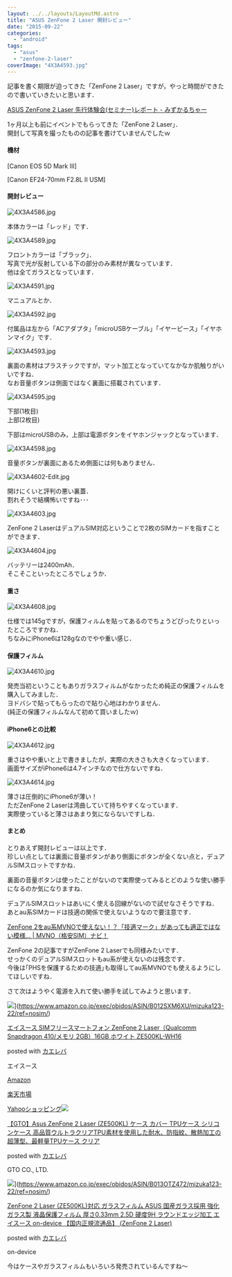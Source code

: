 ```yaml
---
layout: ../../layouts/LayoutMd.astro
title: "ASUS ZenFone 2 Laser 開封レビュー"
date: "2015-09-22"
categories: 
  - "android"
tags: 
  - "asus"
  - "zenfone-2-laser"
coverImage: "4X3A4593.jpg"
---
```


記事を書く期限が迫ってきた「ZenFone 2 Laser」ですが，やっと時間ができたので書いていきたいと思います．

[ASUS ZenFone 2 Laser 先行体験会\(セミナー\)レポート \- みずかるちゃー](https://mizuka123.net/archive/6623/)

1ヶ月以上も前にイベントでもらってきた「ZenFone 2 Laser」．  
開封して写真を撮ったものの記事を書けていませんでしたｗ

#### 機材

[Canon EOS 5D Mark III]

[Canon EF24-70mm F2.8L II USM]

#### 開封レビュー

![4X3A4586.jpg](/archive/images/20626597601_962e370973_b.jpg)

本体カラーは「レッド」です．

![4X3A4589.jpg](/archive/images/20432016900_712ce9f272_b.jpg)

フロントカラーは「ブラック」．  
写真で光が反射している下の部分のみ素材が異なっています．  
他は全てガラスとなっています．

![4X3A4591.jpg](/archive/images/20432020640_f515ca8289_b.jpg)

マニュアルとか．

![4X3A4592.jpg](/archive/images/19997447174_582a09ef14_b.jpg)

付属品は左から「ACアダプタ」「microUSBケーブル」「イヤーピース」「イヤホンマイク」です．

![4X3A4593.jpg](/archive/images/20432026990_fb92e9386c_b.jpg)

裏面の素材はプラスチックですが，マット加工となっていてなかなか肌触りがいいですね．  
なお音量ボタンは側面ではなく裏面に搭載されています．

![4X3A4595.jpg](/archive/images/20432001668_d2e1d0708b_b.jpg)

下部(1枚目)  
上部(2枚目)

下部はmicroUSBのみ，上部は電源ボタンをイヤホンジャックとなっています．

![4X3A4598.jpg](/archive/images/19997460234_5742cdf980_b.jpg)

音量ボタンが裏面にあるため側面には何もありません．

![4X3A4602-Edit.jpg](/archive/images/20432046280_bdcd11e1e0_b.jpg)

開けにくいと評判の悪い裏蓋．  
割れそうで結構怖いですね･･･

![4X3A4603.jpg](/archive/images/20626634071_3f43a3599e_b.jpg)

ZenFone 2 LaserはデュアルSIM対応ということで2枚のSIMカードを指すことができます．

![4X3A4604.jpg](/archive/images/19999132543_8019e9a208_b.jpg)

バッテリーは2400mAh．  
そこそこといったところでしょうか．

#### 重さ

![4X3A4608.jpg](/archive/images/20432025008_5c5c125d25_b.jpg)

仕様では145gですが，保護フィルムを貼ってあるのでちょうどぴったりといったところですかね．  
ちなみにiPhone6は128gなのでやや重い感じ．

#### 保護フィルム

![4X3A4610.jpg](/archive/images/20620026405_f8ab631cc2_b.jpg)

発売当初ということもありガラスフィルムがなかったため純正の保護フィルムを購入してみました．  
ヨドバシで貼ってもらったので貼り心地はわかりません．  
(純正の保護フィルムなんて初めて買いましたｗ)

#### iPhone6との比較

![4X3A4612.jpg](/archive/images/20593776216_6fed9b34ee_b.jpg)

重さはやや重いと上で書きましたが，実際の大きさも大きくなっています．  
画面サイズがiPhone6は4.7インチなので仕方ないですね．

![4X3A4614.jpg](/archive/images/20610959062_547567ef5f_b.jpg)

薄さは圧倒的にiPhone6が薄い！  
ただZenFone 2 Laserは湾曲していて持ちやすくなっています．  
実際使っていると薄さはあまり気にならないですしね．

#### まとめ

とりあえず開封レビューは以上です．  
珍しい点としては裏面に音量ボタンがあり側面にボタンが全くない点と，デュアルSIMスロットですかね．

裏面の音量ボタンは使ったことがないので実際使ってみるとどのような使い勝手になるのか気になりますね．

デュアルSIMスロットはあいにく使える回線がないので試せなさそうですね．  
あとau系SIMカードは技適の関係で使えないようなので要注意です．

[ZenFone 2をau系MVNOで使えない！？「技適マーク」があっても適正ではない模様… \| MVNO（格安SIM）ナビ！](https://mvno-navi.com/knowledge/zenfone2-au-mvno-2.html)

ZenFone 2の記事ですがZenFone 2 Laserでも同様みたいです．  
せっかくのデュアルSIMスロットもau系が使えないのは残念です．  
今後は｢PHSを保護するための技適｣も取得してau系MVNOでも使えるようにしてほしいですね．

さて次はようやく電源を入れて使い勝手を試してみようと思います．

![](/archive/images/41jyOC3mlzL._SL160_.jpg)](https://www.amazon.co.jp/exec/obidos/ASIN/B012SXM6XU/mizuka123-22/ref=nosim/)

[エイスース SIMフリースマートフォン ZenFone 2 Laser（Qualcomm Snapdragon 410/メモリ 2GB）16GB ホワイト ZE500KL-WH16](https://www.amazon.co.jp/exec/obidos/ASIN/B012SXM6XU/mizuka123-22/ref=nosim/)

posted with [カエレバ](http://kaereba.com)

エイスース

[Amazon](http://www.amazon.co.jp/gp/search?keywords=%83G%83C%83X%81%5B%83X%20SIM%83t%83%8A%81%5B%83X%83%7D%81%5B%83g%83t%83H%83%93%20ZenFone%202%20Laser%81iQualcomm%20Snapdragon%20410%2F%83%81%83%82%83%8A%202GB%81j16GB%20%83z%83%8F%83C%83g%20ZE500KL-WH16&__mk_ja_JP=%83J%83%5E%83J%83i&tag=mizuka123-22)

[楽天市場](http://hb.afl.rakuten.co.jp/hgc/032b53ee.4b34c5ee.0f4a541e.f440145e/?pc=http%3A%2F%2Fsearch.rakuten.co.jp%2Fsearch%2Fmall%2F%25E3%2582%25A8%25E3%2582%25A4%25E3%2582%25B9%25E3%2583%25BC%25E3%2582%25B9%2520SIM%25E3%2583%2595%25E3%2583%25AA%25E3%2583%25BC%25E3%2582%25B9%25E3%2583%259E%25E3%2583%25BC%25E3%2583%2588%25E3%2583%2595%25E3%2582%25A9%25E3%2583%25B3%2520ZenFone%25202%2520Laser%25EF%25BC%2588Qualcomm%2520Snapdragon%2520410%252F%25E3%2583%25A1%25E3%2583%25A2%25E3%2583%25AA%25202GB%25EF%25BC%258916GB%2520%25E3%2583%259B%25E3%2583%25AF%25E3%2582%25A4%25E3%2583%2588%2520ZE500KL-WH16%2F-%2Ff.1-p.1-s.1-sf.0-st.A-v.2%3Fx%3D0%26scid%3Daf_ich_link_urltxt%26m%3Dhttp%3A%2F%2Fm.rakuten.co.jp%2F)

[Yahooショッピング![](/archive/images/41TUtkrulIL._SL160_.jpg)](//ck.jp.ap.valuecommerce.com/servlet/referral?sid=3066752&pid=881990642&vc_url=http%3A%2F%2Fsearch.shopping.yahoo.co.jp%2Fsearch%3Fp%3D%25E3%2582%25A8%25E3%2582%25A4%25E3%2582%25B9%25E3%2583%25BC%25E3%2582%25B9%2520SIM%25E3%2583%2595%25E3%2583%25AA%25E3%2583%25BC%25E3%2582%25B9%25E3%2583%259E%25E3%2583%25BC%25E3%2583%2588%25E3%2583%2595%25E3%2582%25A9%25E3%2583%25B3%2520ZenFone%25202%2520Laser%25EF%25BC%2588Qualcomm%2520Snapdragon%2520410%252F%25E3%2583%25A1%25E3%2583%25A2%25E3%2583%25AA%25202GB%25EF%25BC%258916GB%2520%25E3%2583%259B%25E3%2583%25AF%25E3%2582%25A4%25E3%2583%2588%2520ZE500KL-WH16)

[【GTO】Asus ZenFone 2 Laser (ZE500KL) ケース カバー TPUケース シリコンケース 高品質ウルトラクリアTPU素材を使用した耐水、防指紋、散熱加工の超薄型、最軽量TPUケース クリア](https://www.amazon.co.jp/exec/obidos/ASIN/B0131CA9J0/mizuka123-22/ref=nosim/)

posted with [カエレバ](http://kaereba.com)

GTO CO., LTD.

![](/archive/images/31fuhn2CG-L._SL160_.jpg)](https://www.amazon.co.jp/exec/obidos/ASIN/B013OTZ472/mizuka123-22/ref=nosim/)

[ZenFone 2 Laser (ZE500KL)対応 ガラスフィルム ASUS 国産ガラス採用 強化ガラス製 液晶保護フィルム 厚さ0.33mm 2.5D 硬度9H ラウンドエッジ加工 エイスース on-device 【国内正規流通品】 (ZenFone 2 Laser)](https://www.amazon.co.jp/exec/obidos/ASIN/B013OTZ472/mizuka123-22/ref=nosim/)

posted with [カエレバ](http://kaereba.com)

on-device

今はケースやガラスフィルムもいろいろ発売されているんですね～
